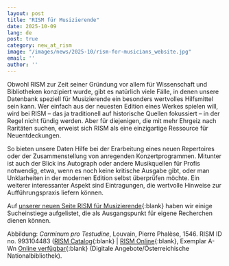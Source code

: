 ```yaml
---
layout: post
title: "RISM für Musizierende"
date: 2025-10-09
lang: de
post: true
category: new_at_rism
image: "/images/news/2025-10/rism-for-musicians_website.jpg"
email: ''
author: ''
---
```


Obwohl RISM zur Zeit seiner Gründung vor allem für Wissenschaft und Bibliotheken konzipiert wurde, gibt es natürlich viele Fälle, in denen unsere Datenbank speziell für Musizierende ein besonders wertvolles Hilfsmittel sein kann. Wer einfach aus der neuesten Edition eines Werkes spielen will, wird bei RISM – das ja traditionell auf historische Quellen fokussiert – in der Regel nicht fündig werden. Aber für diejenigen, die mit mehr Ehrgeiz nach Raritäten suchen, erweist sich RISM als eine einzigartige Ressource für Neuentdeckungen. 

So bieten unsere Daten Hilfe bei der Erarbeitung eines neuen Repertoires oder der Zusammenstellung von anregenden Konzertprogrammen. Mitunter ist auch der Blick ins Autograph oder andere Musikquellen für Profis notwendig, etwa, wenn es noch keine kritische Ausgabe gibt, oder man Unklarheiten in der modernen Edition selbst überprüfen möchte. Ein weiterer interessanter Aspekt sind Eintragungen, die wertvolle Hinweise zur Aufführungspraxis liefern können.

Auf [unserer neuen Seite RISM für Musizierende](/community/rism-for-musicians.html){:blank} haben wir einige Sucheinstiege aufgelistet, die als Ausgangspunkt für eigene Recherchen dienen können.

Abbildung: _Carminum pro Testudine_, Louvain, Pierre Phalèse, 1546. RISM ID no. 993104483 ([RISM Catalog](https://opac.rism.info/id/rismid/rism993104830){:blank} \| [RISM Online](https://rism.online/sources/993104483){:blank}, Exemplar A-Wn [Online verfügbar](https://digital.onb.ac.at/rep/access/open/1321DD01){:blank} (Digitale Angebote/Österreichische Nationalbibliothek).
